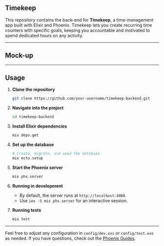 ## Timekeep

This repository contains the back-end for **Timekeep**, a time-management app built with Elixir and Phoenix. Timekeep lets you create recurring time counters with specific goals, keeping you accountable and motivated to spend dedicated hours on any activity.

---

## Mock-up


---

## Usage

1. **Clone the repository**

   ```bash
   git clone https://github.com/your-username/timekeep-backend.git
   ```

2. **Navigate into the project**

   ```bash
   cd timekeep-backend
   ```

3. **Install Elixir dependencies**

   ```bash
   mix deps.get
   ```

4. **Set up the database**

   ```bash
   # Create, migrate, and seed the database
   mix ecto.setup
   ```

5. **Start the Phoenix server**

   ```bash
   mix phx.server
   ```

6. **Running in development**

   * By default, the server runs at `http://localhost:4000`.
   * Use `iex -S mix phx.server` for an interactive session.

7. **Running tests**

   ```bash
   mix test
   ```

---

Feel free to adjust any configuration in `config/dev.exs` or `config/test.exs` as needed. If you have questions, check out the [Phoenix Guides](https://hexdocs.pm/phoenix).
